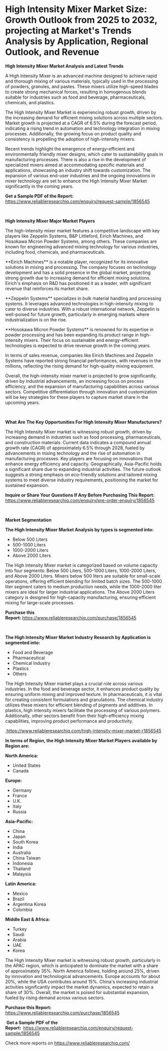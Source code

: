 <p><h1>High Intensity Mixer Market Size: Growth Outlook from 2025 to 2032, projecting at Market's Trends Analysis by Application, Regional Outlook, and Revenue</h1></p><p><strong>High Intensity Mixer Market Analysis and Latest Trends</strong></p>
<p><p>A High Intensity Mixer is an advanced machine designed to achieve rapid and thorough mixing of various materials, typically used in the processing of powders, granules, and pastes. These mixers utilize high-speed blades to create strong mechanical forces, resulting in homogenous blends suitable for industries such as food and beverage, pharmaceuticals, chemicals, and plastics.</p><p>The High Intensity Mixer Market is experiencing robust growth, driven by the increasing demand for efficient mixing solutions across multiple sectors. Market growth is projected at a CAGR of 6.5% during the forecast period, indicating a rising trend in automation and technology integration in mixing processes. Additionally, the growing focus on product quality and consistency is propelling the adoption of high-intensity mixers.</p><p>Recent trends highlight the emergence of energy-efficient and environmentally friendly mixer designs, which cater to sustainability goals in manufacturing processes. There is also a rise in the development of specialized mixers aimed at accommodating specific materials and applications, showcasing an industry shift towards customization. The expansion of various end-user industries and the ongoing innovations in mixer technology are set to enhance the High Intensity Mixer Market significantly in the coming years.</p></p>
<p><strong>Get a Sample PDF of the Report:&nbsp;</strong> <a href="https://www.reliableresearchiq.com/enquiry/request-sample/1856545?utm_campaign=3505&utm_medium=2&utm_source=Github&utm_content=ia&utm_term=10042025&utm_id=high-intensity-mixer">https://www.reliableresearchiq.com/enquiry/request-sample/1856545</a></p>
<p>&nbsp;</p>
<p><strong>High Intensity Mixer Major Market Players</strong></p>
<p><p>The high-intensity mixer market features a competitive landscape with key players like Zeppelin Systems, B&P Littleford, Eirich Machines, and Hosokawa Micron Powder Systems, among others. These companies are known for engineering advanced mixing technology for various industries, including food, chemicals, and pharmaceuticals.</p><p>**Eirich Machines** is a notable player, recognized for its innovative solutions in mixing and processing. The company focuses on technology development and has a solid presence in the global market, projecting strong growth due to increasing demand for efficient mixing solutions. Eirich's emphasis on R&D has positioned it as a leader, with significant revenue that reinforces its market share.</p><p>**Zeppelin Systems** specializes in bulk material handling and processing systems. It leverages advanced technologies in high-intensity mixing to cater to diverse industries. With a robust international network, Zeppelin is well-poised for future growth, particularly in emerging markets where industrialization is on the rise.</p><p>**Hosokawa Micron Powder Systems** is renowned for its expertise in powder processing and has been expanding its product range in high-intensity mixers. Their focus on sustainable and energy-efficient technologies is expected to drive revenue growth in the coming years.</p><p>In terms of sales revenue, companies like Eirich Machines and Zeppelin Systems have reported strong financial performances, with revenues in the millions, reflecting the rising demand for high-quality mixing equipment. </p><p>Overall, the high-intensity mixer market is projected to grow significantly, driven by industrial advancements, an increasing focus on process efficiency, and the expansion of manufacturing capabilities across various sectors. Competitive differentiation through innovation and customization will be key strategies for these players to capture market share in the upcoming years.</p></p>
<p>&nbsp;</p>
<p><strong>What Are The Key Opportunities For High Intensity Mixer Manufacturers?</strong></p>
<p><p>The High Intensity Mixer market is witnessing robust growth, driven by increasing demand in industries such as food processing, pharmaceuticals, and construction materials. Current data indicates a compound annual growth rate (CAGR) of approximately 6.5% through 2028, fueled by advancements in mixing technology and the rise of automation in manufacturing processes. Key players are focusing on innovations that enhance energy efficiency and capacity. Geographically, Asia-Pacific holds a significant share due to expanding industrial activities. The future outlook suggests a strong emphasis on eco-friendly solutions and tailored mixing systems to meet diverse industry requirements, positioning the market for sustained expansion.</p></p>
<p><strong>Inquire or Share Your Questions If Any Before Purchasing This Report:</strong> <a href="https://www.reliableresearchiq.com/enquiry/pre-order-enquiry/1856545?utm_campaign=3505&utm_medium=2&utm_source=Github&utm_content=ia&utm_term=10042025&utm_id=high-intensity-mixer">https://www.reliableresearchiq.com/enquiry/pre-order-enquiry/1856545</a></p>
<p>&nbsp;</p>
<p><strong>Market Segmentation</strong></p>
<p><strong>The High Intensity Mixer Market Analysis by types is segmented into:</strong></p>
<p><ul><li>Below 500 Liters</li><li>500-1000 Liters</li><li>1000-2000 Liters</li><li>Above 2000 Liters</li></ul></p>
<p><p>The High Intensity Mixer market is categorized based on volume capacity into four segments: Below 500 Liters, 500-1000 Liters, 1000-2000 Liters, and Above 2000 Liters. Mixers below 500 liters are suitable for small-scale operations, offering efficient blending for limited batch sizes. The 500-1000 liter segment caters to medium production needs, while the 1000-2000 liter mixers are ideal for larger industrial applications. The Above 2000 Liters category is designed for high-capacity manufacturing, ensuring efficient mixing for large-scale processes.</p></p>
<p><strong>Purchase this Report:&nbsp;</strong><a href="https://www.reliableresearchiq.com/purchase/1856545?utm_campaign=3505&utm_medium=2&utm_source=Github&utm_content=ia&utm_term=10042025&utm_id=high-intensity-mixer">https://www.reliableresearchiq.com/purchase/1856545</a></p>
<p>&nbsp;</p>
<p><strong>The High Intensity Mixer Market Industry Research by Application is segmented into:</strong></p>
<p><ul><li>Food and Beverage</li><li>Pharmaceutical</li><li>Chemical Industry</li><li>Plastics</li><li>Others</li></ul></p>
<p><p>The High Intensity Mixer market plays a crucial role across various industries. In the food and beverage sector, it enhances product quality by ensuring uniform mixing and improved texture. In pharmaceuticals, it is vital for creating consistent formulations and granulations. The chemical industry utilizes these mixers for efficient blending of pigments and additives. In plastics, high intensity mixers facilitate the processing of various polymers. Additionally, other sectors benefit from their high-efficiency mixing capabilities, improving product performance and productivity.</p></p>
<p><a href="https://www.reliableresearchiq.com/high-intensity-mixer-market-r1856545?utm_campaign=3505&utm_medium=2&utm_source=Github&utm_content=ia&utm_term=10042025&utm_id=high-intensity-mixer">&nbsp;https://www.reliableresearchiq.com/high-intensity-mixer-market-r1856545</a></p>
<p><strong>In terms of Region, the High Intensity Mixer Market Players available by Region are:</strong></p>
<p>
    <p> <strong> North America: </strong>
        <ul>
            <li>United States</li>
            <li>Canada</li>
        </ul>
        </p> 
    <p> <strong> Europe: </strong>
        <ul>
            <li>Germany</li>
            <li>France</li>
            <li>U.K.</li>
            <li>Italy</li>
            <li>Russia</li>
        </ul>
        </p> 
    <p> <strong> Asia-Pacific: </strong>
        <ul>
            <li>China</li>
            <li>Japan</li>
            <li>South Korea</li>
            <li>India</li>
            <li>Australia</li>
            <li>China Taiwan</li>
            <li>Indonesia</li>
            <li>Thailand</li>
            <li>Malaysia</li>
        </ul>
        </p> 
    <p> <strong> Latin America: </strong>
        <ul>
            <li>Mexico</li>
            <li>Brazil</li>
            <li>Argentina Korea</li>
            <li>Colombia</li>
        </ul>
        </p> 
    <p> <strong> Middle East & Africa: </strong>
        <ul>
            <li>Turkey</li>
            <li>Saudi</li>
            <li>Arabia</li>
            <li>UAE</li>
            <li>Korea</li>
        </ul>
    </p>
    </p>
<p><p>The High Intensity Mixer market is witnessing robust growth, particularly in the APAC region, which is anticipated to dominate the market with a share of approximately 35%. North America follows, holding around 25%, driven by innovation and technological advancements. Europe accounts for about 20%, while the USA contributes around 15%. China's increasing industrial activities significantly impact the market dynamics, expected to retain a share of 30%. Overall, the market is poised for substantial expansion, fueled by rising demand across various sectors.</p></p>
<p><strong>Purchase this Report: </strong><a href="https://www.reliableresearchiq.com/purchase/1856545?utm_campaign=3505&utm_medium=2&utm_source=Github&utm_content=ia&utm_term=10042025&utm_id=high-intensity-mixer">https://www.reliableresearchiq.com/purchase/1856545</a></p>
<p>&nbsp;<strong>Get a Sample PDF of the Report:&nbsp;&nbsp;</strong><a href="https://www.reliableresearchiq.com/enquiry/request-sample/1856545?utm_campaign=3505&utm_medium=2&utm_source=Github&utm_content=ia&utm_term=10042025&utm_id=high-intensity-mixer">https://www.reliableresearchiq.com/enquiry/request-sample/1856545</a></p>
<p><strong></strong></p>
<p>Check more reports on <a href="https://www.reliableresearchiq.com/?utm_campaign=3505&utm_medium=2&utm_source=Github&utm_content=ia&utm_term=10042025&utm_id=high-intensity-mixer">https://www.reliableresearchiq.com/</a></p>